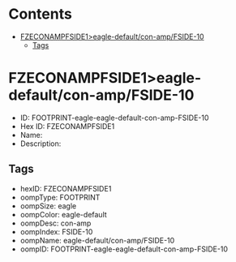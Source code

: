 



Contents
========

* [FZECONAMPFSIDE1>eagle-default/con-amp/FSIDE-10](#fzeconampfside1eagle-defaultcon-ampfside-10)
	* [Tags](#tags)

# FZECONAMPFSIDE1>eagle-default/con-amp/FSIDE-10

- ID: FOOTPRINT-eagle-eagle-default-con-amp-FSIDE-10
- Hex ID: FZECONAMPFSIDE1
- Name: 
- Description: 

## Tags

- hexID: FZECONAMPFSIDE1
- oompType: FOOTPRINT
- oompSize: eagle
- oompColor: eagle-default
- oompDesc: con-amp
- oompIndex: FSIDE-10
- oompName: eagle-default/con-amp/FSIDE-10
- oompID: FOOTPRINT-eagle-eagle-default-con-amp-FSIDE-10
